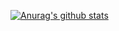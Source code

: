 [![Anurag's github stats](https://github-readme-stats.vercel.app/api?username=XiaoHuiHuiT)](https://github.com/anuraghazra/github-readme-stats)
